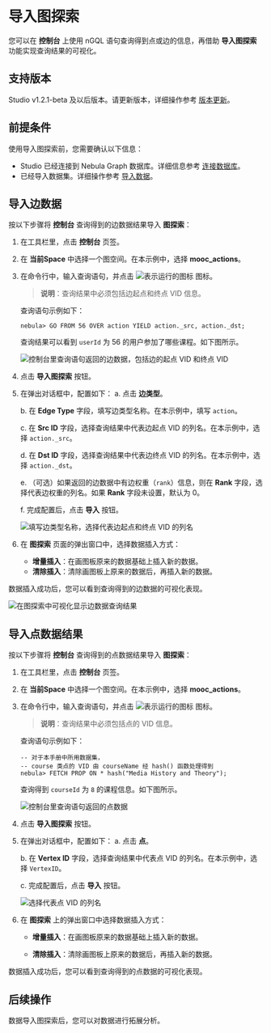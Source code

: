 # 导入图探索

您可以在 **控制台** 上使用 nGQL 语句查询得到点或边的信息，再借助 **导入图探索** 功能实现查询结果的可视化。

## 支持版本

Studio v1.2.1-beta 及以后版本。请更新版本，详细操作参考 [版本更新](../about-studio/st-ug-check-updates.md)。

## 前提条件

使用导入图探索前，您需要确认以下信息：

- Studio 已经连接到 Nebula Graph 数据库。详细信息参考 [连接数据库](../install-configure/st-ug-connect.md)。
- 已经导入数据集。详细操作参考 [导入数据](../quick-start/st-ug-import-data.md)。

## 导入边数据

按以下步骤将 **控制台** 查询得到的边数据结果导入 **图探索**：

1. 在工具栏里，点击 **控制台** 页签。

2. 在 **当前Space** 中选择一个图空间。在本示例中，选择 **mooc_actions**。

3. 在命令行中，输入查询语句，并点击 ![表示运行的图标](https://docs-cdn.nebula-graph.com.cn/nebula-studio-docs/st-ug-008.png "Run 图标") 图标。
   > **说明**：查询结果中必须包括边起点和终点 VID 信息。

   查询语句示例如下：

   ```nGQL
   nebula> GO FROM 56 OVER action YIELD action._src, action._dst;
   ```

   查询结果可以看到 `userId` 为 56 的用户参加了哪些课程。如下图所示。

   ![控制台里查询语句返回的边数据，包括边的起点 VID 和终点 VID](https://docs-cdn.nebula-graph.com.cn/nebula-studio-docs/st-ug-040.png "边数据")

4. 点击 **导入图探索** 按钮。

5. 在弹出对话框中，配置如下：
   a. 点击 **边类型**。  

   b. 在 **Edge Type** 字段，填写边类型名称。在本示例中，填写 `action`。  

   c. 在 **Src ID** 字段，选择查询结果中代表边起点 VID 的列名。在本示例中，选择 `action._src`。  

   d. 在 **Dst ID** 字段，选择查询结果中代表边终点 VID 的列名。在本示例中，选择 `action._dst`。  

   e. （可选）如果返回的边数据中有边权重（`rank`）信息，则在 **Rank** 字段，选择代表边权重的列名。如果 **Rank** 字段未设置，默认为 0。  

   f. 完成配置后，点击 **导入** 按钮。  

   ![填写边类型名称，选择代表边起点和终点 VID 的列名](https://docs-cdn.nebula-graph.com.cn/nebula-studio-docs/st-ug-041.png "配置边类型信息")

6. 在 **图探索** 页面的弹出窗口中，选择数据插入方式：

   - **增量插入**：在画图板原来的数据基础上插入新的数据。
   - **清除插入**：清除画图板上原来的数据后，再插入新的数据。

数据插入成功后，您可以看到查询得到的边数据的可视化表现。

![在图探索中可视化显示边数据查询结果](https://docs-cdn.nebula-graph.com.cn/nebula-studio-docs/st-ug-044.png "可视化边数据查询结果")

## 导入点数据结果

按以下步骤将 **控制台** 查询得到的点数据结果导入 **图探索**：

1. 在工具栏里，点击 **控制台** 页签。

2. 在 **当前Space** 中选择一个图空间。在本示例中，选择 **mooc_actions**。

3. 在命令行中，输入查询语句，并点击 ![表示运行的图标](https://docs-cdn.nebula-graph.com.cn/nebula-studio-docs/st-ug-008.png "Run 图标") 图标。
   > **说明**：查询结果中必须包括点的 VID 信息。

   查询语句示例如下：

   ```nGQL
   -- 对于本手册中所用数据集，
   -- course 类点的 VID 由 courseName 经 hash() 函数处理得到
   nebula> FETCH PROP ON * hash("Media History and Theory"); 
   ```

   查询得到 `courseId` 为 `8` 的课程信息。如下图所示。

   ![控制台里查询语句返回的点数据](https://docs-cdn.nebula-graph.com.cn/nebula-studio-docs/st-ug-043.png "点数据")

4. 点击 **导入图探索** 按钮。

5. 在弹出对话框中，配置如下：
   a. 点击 **点**。  

   b. 在 **Vertex ID** 字段，选择查询结果中代表点 VID 的列名。在本示例中，选择 `VertexID`。  

   c. 完成配置后，点击 **导入** 按钮。  

   ![选择代表点 VID 的列名](https://docs-cdn.nebula-graph.com.cn/nebula-studio-docs/st-ug-042.png "配置点信息")

6. 在 **图探索** 上的弹出窗口中选择数据插入方式：

   - **增量插入**：在画图板原来的数据基础上插入新的数据。

   - **清除插入**：清除画图板上原来的数据后，再插入新的数据。

数据插入成功后，您可以看到查询得到的点数据的可视化表现。

## 后续操作

数据导入图探索后，您可以对数据进行拓展分析。
